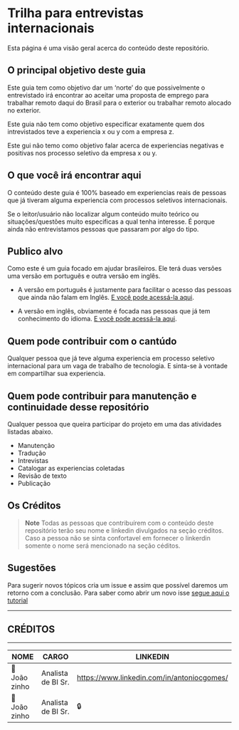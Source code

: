 # Trilha para entrevistas internacionais

Esta página é uma visão geral acerca do conteúdo deste repositório.

## O principal objetivo deste guia

Este guia tem como objetivo dar um ‘norte’ do que possivelmente o entrevistado irá encontrar ao aceitar uma proposta de emprego para trabalhar remoto daqui do Brasil para o exterior ou trabalhar remoto alocado no exterior.

Este guia não tem como objetivo especificar exatamente quem dos intrevistados teve a experiencia x ou y com a empresa z.

Este gui não temo como objetivo falar acerca de experiencias negativas e positivas nos processo seletivo da empresa x ou y.

## O que você irá encontrar aqui

O conteúdo deste guia é 100% baseado em experiencias reais de pessoas que já tiveram alguma experiencia com processos seletivos internacionais.

Se o leitor/usuário não localizar algum conteúdo muito teórico ou situações/questões muito especificas a qual tenha interesse. É porque ainda não entrevistamos pessoas que passaram por algo do tipo.

## Publico alvo

Como este é um guia focado em ajudar brasileiros. Ele terá duas versões uma versão em português e outra versão em inglês.

- A versão em português é justamente para facilitar o acesso das pessoas que ainda não falam em Inglês. [E você pode acessá-la aqui](https://github.com/ac-gomes/job-interview/blob/master/dji_pt-br/data-job-interview_pt-br.md).

- A versão em inglês, obviamente é focada nas pessoas que já tem conhecimento do idioma. [E você pode acessá-la aqui](https://github.com/ac-gomes/job-interview/blob/master/dji_en/data-job-interview_en.md).

## Quem pode contribuir com o cantúdo

Qualquer pessoa que já teve alguma experiencia em processo seletivo internacional para um vaga de trabalho de tecnologia. E sinta-se à vontade em compartilhar sua experiencia.

## Quem pode contribuir para manutenção e continuidade desse repositório

Qualquer pessoa que queira participar do projeto em uma das atividades listadas abaixo.

- Manutenção
- Tradução
- Intrevistas
- Catalogar as experiencias coletadas
- Revisão de texto
- Publicação

## Os Créditos
>
> **Note**
> Todas as pessoas que contribuírem com o conteúdo deste repositório terão seu nome e linkedin divulgados na seção créditos. Caso a pessoa não se sinta confortavel em fornecer o linkerdin somente o nome será mencionado na seção céditos.

## Sugestões

Para sugerir novos tópicos cria um issue e assim que possível daremos um retorno com a conclusão.
Para saber como abrir um novo isse [segue aqui o tutorial](https://docs.github.com/pt/issues/tracking-your-work-with-issues/creating-an-issue)

-----
## CRÉDITOS
-----

NOME                              | CARGO               | LINKEDIN                      |
---------------------------       | ------------------- | ----------------------------- |
:1st_place_medal: João zinho      | Analista de BI Sr.  |<https://www.linkedin.com/in/antoniocgomes/>
:1st_place_medal: João zinho      | Analista de BI Sr.  |:lock:
